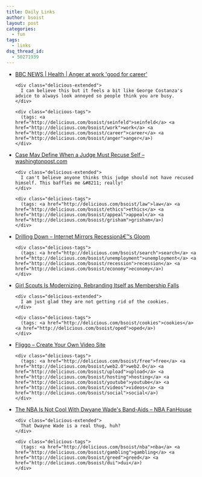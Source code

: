 ```yaml
---
title: Daily Links
author: bsoist
layout: post
categories:
  - fun
tags:
  - links
dsq_thread_id:
  - 50271939
---
```

<ul class="delicious">
  <li>
    <div class="delicious-link">
      <a href="http://newsvote.bbc.co.uk/mpapps/pagetools/print/news.bbc.co.uk/go/rss/-/2/hi/health/7918622.stm">BBC NEWS | Health | Anger at work 'good for career'</a>
    </div>
    
    <div class="delicious-extended">
      I can believe this but it feels a bit like George Costanza's advice to always look annoyed so people think you are busy.
    </div>
    
    <div class="delicious-tags">
      (tags: <a href="http://delicious.com/bsoist/seinfeld">seinfeld</a> <a href="http://delicious.com/bsoist/work">work</a> <a href="http://delicious.com/bsoist/career">career</a> <a href="http://delicious.com/bsoist/anger">anger</a>)
    </div>
  </li>
  
  <li>
    <div class="delicious-link">
      <a href="http://www.washingtonpost.com/wp-dyn/content/article/2009/03/01/AR2009030102265.html?hpid=topnews">Case May Define When a Judge Must Recuse Self &#8211; washingtonpost.com</a>
    </div>
    
    <div class="delicious-extended">
      I can't believe anyone thinks this judge should not have recused himself. This baffles me &#8211; really!
    </div>
    
    <div class="delicious-tags">
      (tags: <a href="http://delicious.com/bsoist/law">law</a> <a href="http://delicious.com/bsoist/ethics">ethics</a> <a href="http://delicious.com/bsoist/appeal">appeal</a> <a href="http://delicious.com/bsoist/grisham">grisham</a>)
    </div>
  </li>
  
  <li>
    <div class="delicious-link">
      <a href="http://www.nytimes.com/2009/03/02/business/economy/02drill.html?partner=rss&emc=rss">Drilling Down &#8211; Internet Mirrors Recessionâ€™s Gloom</a>
    </div>
    
    <div class="delicious-tags">
      (tags: <a href="http://delicious.com/bsoist/search">search</a> <a href="http://delicious.com/bsoist/unemployment">unemployment</a> <a href="http://delicious.com/bsoist/recession">recession</a> <a href="http://delicious.com/bsoist/economy">economy</a>)
    </div>
  </li>
  
  <li>
    <div class="delicious-link">
      <a href="http://www.washingtonpost.com/wp-dyn/content/article/2009/03/01/AR2009030102281.html?hpid=topnews">Girl Scouts Is Modernizing, Rebranding Itself as Membership Falls</a>
    </div>
    
    <div class="delicious-extended">
      I am just glad they are not getting rid of the cookies.
    </div>
    
    <div class="delicious-tags">
      (tags: <a href="http://delicious.com/bsoist/cookies">cookies</a> <a href="http://delicious.com/bsoist/oped">oped</a>)
    </div>
  </li>
  
  <li>
    <div class="delicious-link">
      <a href="http://www.fliggo.com/">Fliggo &#8211; Create Your Own Video Site</a>
    </div>
    
    <div class="delicious-tags">
      (tags: <a href="http://delicious.com/bsoist/free">free</a> <a href="http://delicious.com/bsoist/web2.0">web2.0</a> <a href="http://delicious.com/bsoist/upload">upload</a> <a href="http://delicious.com/bsoist/hosting">hosting</a> <a href="http://delicious.com/bsoist/youtube">youtube</a> <a href="http://delicious.com/bsoist/videos">videos</a> <a href="http://delicious.com/bsoist/social">social</a>)
    </div>
  </li>
  
  <li>
    <div class="delicious-link">
      <a href="http://nba.fanhouse.com/2009/02/28/the-nba-is-not-cool-with-dwades-band-aids/">The NBA Is Not Cool With Dwyane Wade's Band-Aids &#8211; NBA FanHouse</a>
    </div>
    
    <div class="delicious-extended">
      That Dwayne Wade is a real thug, huh?
    </div>
    
    <div class="delicious-tags">
      (tags: <a href="http://delicious.com/bsoist/nba">nba</a> <a href="http://delicious.com/bsoist/gambling">gambling</a> <a href="http://delicious.com/bsoist/greed">greed</a> <a href="http://delicious.com/bsoist/dui">dui</a>)
    </div>
  </li>
</ul>
